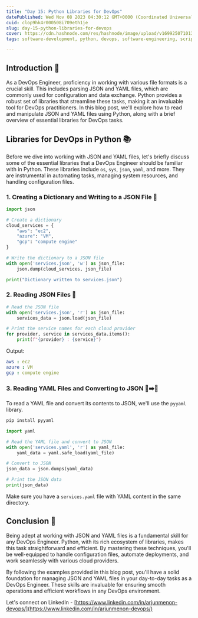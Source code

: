 ```yaml
---
title: "Day 15: Python Libraries for DevOps"
datePublished: Wed Nov 08 2023 04:30:12 GMT+0000 (Coordinated Universal Time)
cuid: clop9hk4r000508i709eth1je
slug: day-15-python-libraries-for-devops
cover: https://cdn.hashnode.com/res/hashnode/image/upload/v1699250710131/438e9e4a-7af8-4fe8-811e-4c4e9473f596.png
tags: software-development, python, devops, software-engineering, scripting

---
```


## Introduction 🚀

As a DevOps Engineer, proficiency in working with various file formats is a crucial skill. This includes parsing JSON and YAML files, which are commonly used for configuration and data exchange. Python provides a robust set of libraries that streamline these tasks, making it an invaluable tool for DevOps practitioners. In this blog post, we'll explore how to read and manipulate JSON and YAML files using Python, along with a brief overview of essential libraries for DevOps tasks.

## Libraries for DevOps in Python 📚

Before we dive into working with JSON and YAML files, let's briefly discuss some of the essential libraries that a DevOps Engineer should be familiar with in Python. These libraries include `os`, `sys`, `json`, `yaml`, and more. They are instrumental in automating tasks, managing system resources, and handling configuration files.

### 1\. Creating a Dictionary and Writing to a JSON File 📝

```python
import json

# Create a dictionary
cloud_services = {
    "aws": "ec2",
    "azure": "VM",
    "gcp": "compute engine"
}

# Write the dictionary to a JSON file
with open('services.json', 'w') as json_file:
    json.dump(cloud_services, json_file)

print("Dictionary written to services.json")
```

### 2\. Reading JSON Files 📄

```python
# Read the JSON file
with open('services.json', 'r') as json_file:
    services_data = json.load(json_file)

# Print the service names for each cloud provider
for provider, service in services_data.items():
    print(f"{provider} : {service}")
```

Output:

```yaml
aws : ec2
azure : VM
gcp : compute engine
```

### 3\. Reading YAML Files and Converting to JSON 📄➡️📝

To read a YAML file and convert its contents to JSON, we'll use the `pyyaml` library.

```bash
pip install pyyaml
```

```python
import yaml

# Read the YAML file and convert to JSON
with open('services.yaml', 'r') as yaml_file:
    yaml_data = yaml.safe_load(yaml_file)

# Convert to JSON
json_data = json.dumps(yaml_data)

# Print the JSON data
print(json_data)
```

Make sure you have a `services.yaml` file with YAML content in the same directory.

## Conclusion 🎉

Being adept at working with JSON and YAML files is a fundamental skill for any DevOps Engineer. Python, with its rich ecosystem of libraries, makes this task straightforward and efficient. By mastering these techniques, you'll be well-equipped to handle configuration files, automate deployments, and work seamlessly with various cloud providers.

By following the examples provided in this blog post, you'll have a solid foundation for managing JSON and YAML files in your day-to-day tasks as a DevOps Engineer. These skills are invaluable for ensuring smooth operations and efficient workflows in any DevOps environment.

Let's connect on LinkedIn - [https://www.linkedin.com/in/arjunmenon-devops/](https://www.linkedin.com/in/arjunmenon-devops/)